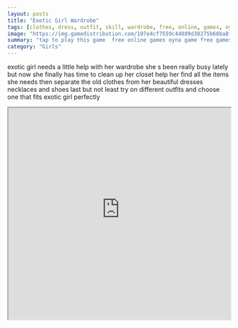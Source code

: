 ```yaml
---
layout: posts
title: "Exotic Girl Wardrobe"
tags: [clothes, dress, outfit, skill, wardrobe, free, online, games, oyna, game, free, games, play, play, games]
image: "https://img.gamedistribution.com/107e4cf7559c44889d38275b68ba8f61.jpg"
summary: "tap to play this game  free online games oyna game free games play play games"
category: "Girls"
---
```


exotic girl needs a little help with her wardrobe she s been really busy lately but now she finally has time to clean up her closet help her find all the items she needs then separate the old clothes from her beautiful dresses necklaces and shoes last but not least try on different outfits and choose one that fits exotic girl perfectly

<iframe width="100%" height="480px;" src="https://html5.gamedistribution.com/107e4cf7559c44889d38275b68ba8f61/"></iframe>